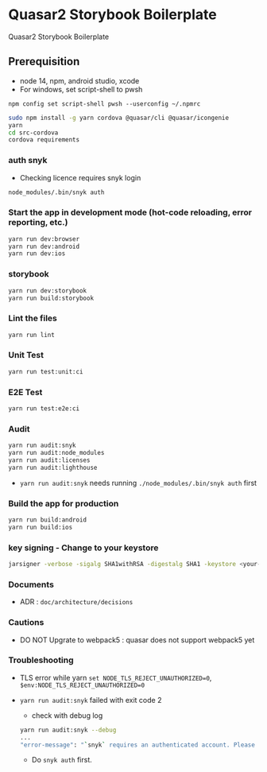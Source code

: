 # Quasar2 Storybook Boilerplate

Quasar2 Storybook Boilerplate

## Prerequisition

- node 14, npm, android studio, xcode
- For windows, set script-shell to pwsh

```pwsh
npm config set script-shell pwsh --userconfig ~/.npmrc
```

```bash
sudo npm install -g yarn cordova @quasar/cli @quasar/icongenie
yarn
cd src-cordova
cordova requirements
```

### auth snyk

- Checking licence requires snyk login

```bash
node_modules/.bin/snyk auth
```

### Start the app in development mode (hot-code reloading, error reporting, etc.)

```bash
yarn run dev:browser
yarn run dev:android
yarn run dev:ios
```

### storybook

```bash
yarn run dev:storybook
yarn run build:storybook
```

### Lint the files

```bash
yarn run lint
```

### Unit Test

```bash
yarn run test:unit:ci
```

### E2E Test

```bash
yarn run test:e2e:ci
```

### Audit

```bash
yarn run audit:snyk
yarn run audit:node_modules
yarn run audit:licenses
yarn run audit:lighthouse
```

- `yarn run audit:snyk` needs running `./node_modules/.bin/snyk auth` first

### Build the app for production

```bash
yarn run build:android
yarn run build:ios
```

### key signing - Change to your keystore

```bash
jarsigner -verbose -sigalg SHA1withRSA -digestalg SHA1 -keystore <your-release-key.keystore> \dist\cordova\android\apk\release\android-debug.apk alias_name
```

### Documents

- ADR : `doc/architecture/decisions`

### Cautions

- DO NOT Upgrate to webpack5 : quasar does not support webpack5 yet

### Troubleshooting

- TLS error while yarn  `set NODE_TLS_REJECT_UNAUTHORIZED=0`, `$env:NODE_TLS_REJECT_UNAUTHORIZED=0`

- `yarn run audit:snyk` failed with exit code 2
  - check with debug log

  ```bash
  yarn run audit:snyk --debug
  ...
  "error-message": "`snyk` requires an authenticated account. Please run `snyk auth` and try again."
  ```

  - Do `snyk auth` first.
